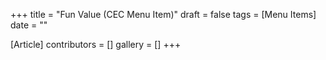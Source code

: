 +++
title = "Fun Value (CEC Menu Item)"
draft = false
tags = [Menu Items]
date = ""

[Article]
contributors = []
gallery = []
+++